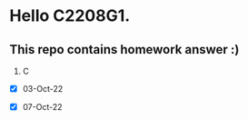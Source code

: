 # Hello C2208G1.

## This repo contains homework answer :)

1.  C

*   [x] 03-Oct-22

*   [x] 07-Oct-22

